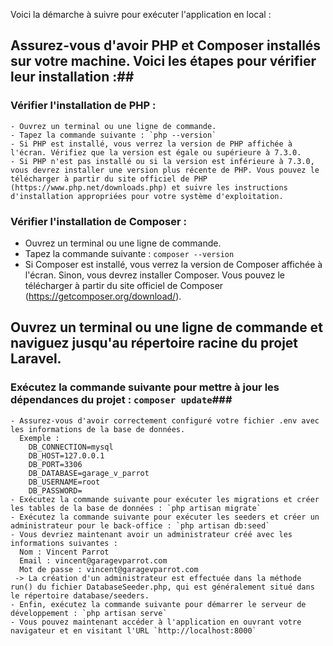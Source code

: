 Voici la démarche à suivre pour exécuter l'application en local :

##  Assurez-vous d'avoir PHP et Composer installés sur votre machine. Voici les étapes pour vérifier leur installation :##


  ###  Vérifier l'installation de PHP : ###
    - Ouvrez un terminal ou une ligne de commande.
    - Tapez la commande suivante : `php --version`
    - Si PHP est installé, vous verrez la version de PHP affichée à l'écran. Vérifiez que la version est égale ou supérieure à 7.3.0.
    - Si PHP n'est pas installé ou si la version est inférieure à 7.3.0, vous devrez installer une version plus récente de PHP. Vous pouvez le télécharger à partir du site officiel de PHP (https://www.php.net/downloads.php) et suivre les instructions d'installation appropriées pour votre système d'exploitation.

 ###  Vérifier l'installation de Composer : ###
   - Ouvrez un terminal ou une ligne de commande.
   - Tapez la commande suivante : `composer --version`
   - Si Composer est installé, vous verrez la version de Composer affichée à l'écran. Sinon, vous devrez installer Composer. Vous pouvez le télécharger à partir du site officiel de Composer (https://getcomposer.org/download/).
    
  ## Ouvrez un terminal ou une ligne de commande et naviguez jusqu'au répertoire racine du projet Laravel.  ##

  ### Exécutez la commande suivante pour mettre à jour les dépendances du projet : `composer update`###
    - Assurez-vous d'avoir correctement configuré votre fichier .env avec les informations de la base de données.
      Exemple :
        DB_CONNECTION=mysql 
        DB_HOST=127.0.0.1 
        DB_PORT=3306 
        DB_DATABASE=garage_v_parrot 
        DB_USERNAME=root 
        DB_PASSWORD=
    - Exécutez la commande suivante pour exécuter les migrations et créer les tables de la base de données : `php artisan migrate`
    - Exécutez la commande suivante pour exécuter les seeders et créer un administrateur pour le back-office : `php artisan db:seed`
    - Vous devriez maintenant avoir un administrateur créé avec les informations suivantes :
      Nom : Vincent Parrot
      Email : vincent@garagevparrot.com
      Mot de passe : vincent@garagevparrot.com
     -> La création d'un administrateur est effectuée dans la méthode run() du fichier DatabaseSeeder.php, qui est généralement situé dans le répertoire database/seeders.
    - Enfin, exécutez la commande suivante pour démarrer le serveur de développement : `php artisan serve`
    - Vous pouvez maintenant accéder à l'application en ouvrant votre navigateur et en visitant l'URL `http://localhost:8000` 
   